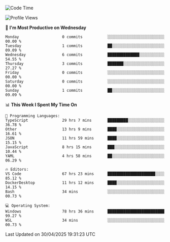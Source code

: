 <!--START_SECTION:waka-->
![Code Time](http://img.shields.io/badge/Code%20Time-4%2C809%20hrs%2057%20mins-blue)

![Profile Views](http://img.shields.io/badge/Profile%20Views-0-blue)

📅 **I'm Most Productive on Wednesday** 

```text
Monday                   0 commits           ░░░░░░░░░░░░░░░░░░░░░░░░░   00.00 % 
Tuesday                  1 commits           ██░░░░░░░░░░░░░░░░░░░░░░░   09.09 % 
Wednesday                6 commits           ██████████████░░░░░░░░░░░   54.55 % 
Thursday                 3 commits           ███████░░░░░░░░░░░░░░░░░░   27.27 % 
Friday                   0 commits           ░░░░░░░░░░░░░░░░░░░░░░░░░   00.00 % 
Saturday                 0 commits           ░░░░░░░░░░░░░░░░░░░░░░░░░   00.00 % 
Sunday                   1 commits           ██░░░░░░░░░░░░░░░░░░░░░░░   09.09 % 
```


📊 **This Week I Spent My Time On** 

```text
💬 Programming Languages: 
TypeScript               29 hrs 7 mins       █████████░░░░░░░░░░░░░░░░   36.78 % 
Other                    13 hrs 9 mins       ████░░░░░░░░░░░░░░░░░░░░░   16.61 % 
JSON                     11 hrs 59 mins      ████░░░░░░░░░░░░░░░░░░░░░   15.15 % 
JavaScript               8 hrs 15 mins       ███░░░░░░░░░░░░░░░░░░░░░░   10.44 % 
YAML                     4 hrs 58 mins       ██░░░░░░░░░░░░░░░░░░░░░░░   06.29 % 

🔥 Editors: 
VS Code                  67 hrs 23 mins      █████████████████████░░░░   85.12 % 
DockerDesktop            11 hrs 12 mins      ████░░░░░░░░░░░░░░░░░░░░░   14.15 % 
Bash                     34 mins             ░░░░░░░░░░░░░░░░░░░░░░░░░   00.73 % 

💻 Operating System: 
Windows                  78 hrs 36 mins      █████████████████████████   99.27 % 
WSL                      34 mins             ░░░░░░░░░░░░░░░░░░░░░░░░░   00.73 % 
```


 Last Updated on 30/04/2025 19:31:23 UTC
<!--END_SECTION:waka-->
